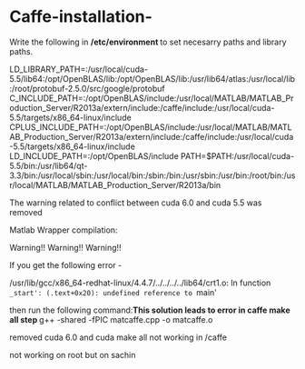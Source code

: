 Caffe-installation-
===================
Write the following in <b> /etc/environment </b> to set necesarry paths and library paths.

LD_LIBRARY_PATH=:/usr/local/cuda-5.5/lib64:/opt/OpenBLAS/lib:/opt/OpenBLAS/lib:/usr/lib64/atlas:/usr/local/lib:/root/protobuf-2.5.0/src/google/protobuf
C_INCLUDE_PATH=:/opt/OpenBLAS/include:/usr/local/MATLAB/MATLAB_Production_Server/R2013a/extern/include:/caffe/include:/usr/local/cuda-5.5/targets/x86_64-linux/include
CPLUS_INCLUDE_PATH=:/opt/OpenBLAS/include:/usr/local/MATLAB/MATLAB_Production_Server/R2013a/extern/include:/caffe/include:/usr/local/cuda-5.5/targets/x86_64-linux/include
LD_INCLUDE_PATH=:/opt/OpenBLAS/include
PATH=$PATH:/usr/local/cuda-5.5/bin:/usr/lib64/qt-3.3/bin:/usr/local/sbin:/usr/local/bin:/sbin:/bin:/usr/sbin:/usr/bin:/root/bin:/usr/local/MATLAB/MATLAB_Production_Server/R2013a/bin

The warning related to conflict between cuda 6.0 and cuda 5.5 was removed


Matlab Wrapper compilation:

Warning!! Warning!! Warning!!

If you get the following error -

/usr/lib/gcc/x86_64-redhat-linux/4.4.7/../../../../lib64/crt1.o: In function `_start': (.text+0x20): undefined reference to `main'

then run the following command:<b>This solution leads to error in caffe make all step </b>
g++ -shared -fPIC matcaffe.cpp -o matcaffe.o


removed cuda 6.0 and cuda 
make all not working in /caffe

not working on root but on sachin
